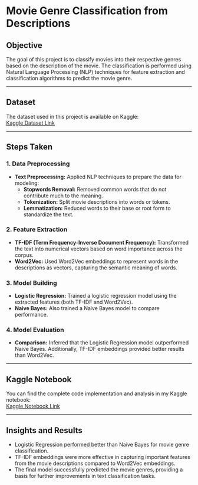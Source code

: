 # Movie Genre Classification from Descriptions

## Objective

The goal of this project is to classify movies into their respective genres based on the description of the movie. The classification is performed using Natural Language Processing (NLP) techniques for feature extraction and classification algorithms to predict the movie genre.

---

## Dataset

The dataset used in this project is available on Kaggle:  
[Kaggle Dataset Link](https://www.kaggle.com/datasets/hijest/genre-classification-dataset-imdb)

---

## Steps Taken

### 1. Data Preprocessing
- **Text Preprocessing:** Applied NLP techniques to prepare the data for modeling:
  - **Stopwords Removal:** Removed common words that do not contribute much to the meaning.
  - **Tokenization:** Split movie descriptions into words or tokens.
  - **Lemmatization:** Reduced words to their base or root form to standardize the text.

### 2. Feature Extraction
- **TF-IDF (Term Frequency-Inverse Document Frequency):** Transformed the text into numerical vectors based on word importance across the corpus.
- **Word2Vec:** Used Word2Vec embeddings to represent words in the descriptions as vectors, capturing the semantic meaning of words.

### 3. Model Building
- **Logistic Regression:** Trained a logistic regression model using the extracted features (both TF-IDF and Word2Vec).
- **Naive Bayes:** Also trained a Naive Bayes model to compare performance.

### 4. Model Evaluation
- **Comparison:** Inferred that the Logistic Regression model outperformed Naive Bayes. Additionally, TF-IDF embeddings provided better results than Word2Vec.

---

## Kaggle Notebook

You can find the complete code implementation and analysis in my Kaggle notebook:  
[Kaggle Notebook Link](https://www.kaggle.com/code/varshithpsingh/movie-genre-classification)

---

## Insights and Results

- Logistic Regression performed better than Naive Bayes for movie genre classification.
- TF-IDF embeddings were more effective in capturing important features from the movie descriptions compared to Word2Vec embeddings.
- The final model successfully predicted the movie genres, providing a basis for further improvements in text classification tasks.
